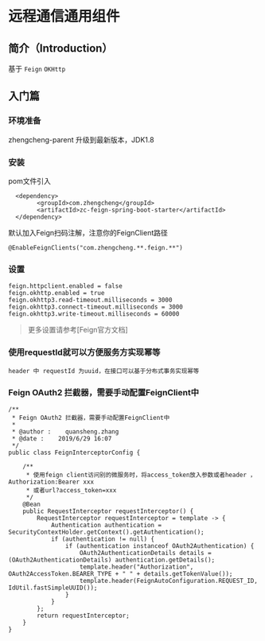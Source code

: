 # 远程通信通用组件

## **简介**（Introduction）

基于 `Feign` `OKHttp`

## **入门篇**

### **环境准备**

zhengcheng-parent 升级到最新版本，JDK1.8

### **安装**

pom文件引入

```
  <dependency>
        <groupId>com.zhengcheng</groupId>
        <artifactId>zc-feign-spring-boot-starter</artifactId>
  </dependency>
```

默认加入Feign扫码注解，注意你的FeignClient路径
```
@EnableFeignClients("com.zhengcheng.**.feign.**")
```

### **设置**

```
feign.httpclient.enabled = false
feign.okhttp.enabled = true
feign.okhttp3.read-timeout.milliseconds = 3000
feign.okhttp3.connect-timeout.milliseconds = 3000
feign.okhttp3.write-timeout.milliseconds = 60000
```

> 更多设置请参考[Feign官方文档]

### 使用requestId就可以方便服务方实现幂等

```
header 中 requestId 为uuid，在接口可以基于分布式事务实现幂等
```

### Feign OAuth2 拦截器，需要手动配置FeignClient中

```
/**
 * Feign OAuth2 拦截器，需要手动配置FeignClient中
 *
 * @author :    quansheng.zhang
 * @date :    2019/6/29 16:07
 */
public class FeignInterceptorConfig {

    /**
     * 使用feign client访问别的微服务时，将access_token放入参数或者header ，Authorization:Bearer xxx
     * 或者url?access_token=xxx
     */
    @Bean
    public RequestInterceptor requestInterceptor() {
        RequestInterceptor requestInterceptor = template -> {
            Authentication authentication = SecurityContextHolder.getContext().getAuthentication();
            if (authentication != null) {
                if (authentication instanceof OAuth2Authentication) {
                    OAuth2AuthenticationDetails details = (OAuth2AuthenticationDetails) authentication.getDetails();
                    template.header("Authorization", OAuth2AccessToken.BEARER_TYPE + " " + details.getTokenValue());
                    template.header(FeignAutoConfiguration.REQUEST_ID, IdUtil.fastSimpleUUID());
                }
            }
        };
        return requestInterceptor;
    }
}
```